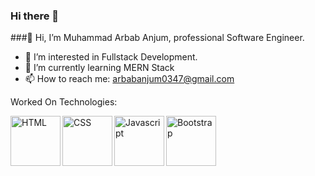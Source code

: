 ### Hi there 👋
###👋 Hi, I’m Muhammad Arbab Anjum, professional Software Engineer.

- 🔭 I’m interested in Fullstack Development.
- 🌱 I’m currently learning MERN Stack
- 📫 How to reach me: arbabanjum0347@gmail.com

Worked On Technologies:
<br>

<div style="display:flex;align-items:center">
<img align="left" alt="HTML" width="80px" src="http://www.iconarchive.com/download/i73026/cornmanthe3rd/plex/Other-html-5.ico" />
<img align="left" alt="CSS" width="80px" src="https://www.kindpng.com/picc/m/464-4640184_css3-png-download-css-icon-transparent-png.png" />
<img align="left" alt="Javascript" width="80px" src="https://symbols-electrical.getvecta.com/stencil_25/39_javascript.0ca26ec4ab.jpg" />
<img align="left" alt="Bootstrap" width="80px" src="https://camo.githubusercontent.com/bec2c92468d081617cb3145a8f3d8103e268bca400f6169c3a68dc66e05c971e/68747470733a2f2f76352e676574626f6f7473747261702e636f6d2f646f63732f352e302f6173736574732f6272616e642f626f6f7473747261702d6c6f676f2d736861646f772e706e67" />
  </div>
